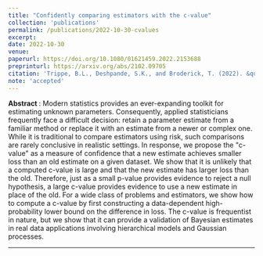 ```yaml
---
title: "Confidently comparing estimators with the c-value"
collection: 'publications'
permalink: /publications/2022-10-30-cvalues
excerpt: 
date: 2022-10-30
venue:
paperurl: https://doi.org/10.1080/01621459.2022.2153688
preprinturl: https://arxiv.org/abs/2102.09705
citation: 'Trippe, B.L., Deshpande, S.K., and Broderick, T. (2022). &quot;Confidentally comparing estimators with the c-value.&quot; <i> Journal of the American Statistical Association </i>.'
note: 'accepted'
---
```


<b> Abstract </b>: 
Modern statistics provides an ever-expanding toolkit for estimating unknown parameters. 
Consequently, applied statisticians frequently face a difficult decision: retain a parameter estimate from a familiar method or replace it with an estimate from a newer or complex one. 
While it is traditional to compare estimators using risk, such comparisons are rarely conclusive in realistic settings. 
In response, we propose the "c-value" as a measure of confidence that a new estimate achieves smaller loss than an old estimate on a given dataset. 
We show that it is unlikely that a computed c-value is large and that the new estimate has larger loss than the old. 
Therefore, just as a small p-value provides evidence to reject a null hypothesis, a large c-value provides evidence to use a new estimate in place of the old. 
For a wide class of problems and estimators, we show how to compute a c-value by first constructing a data-dependent high-probability lower bound on the difference in loss. 
The c-value is frequentist in nature, but we show that it can provide a validation of Bayesian estimates in real data applications involving hierarchical models and Gaussian processes.

---


